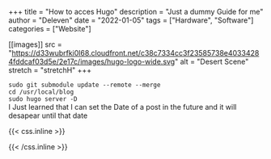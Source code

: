 +++
title = "How to acces Hugo"
description = "Just a dummy Guide for me"
author = "Deleven"
date = "2022-01-05"
tags = ["Hardware", "Software"]
categories = ["Website"]

[[images]]
src = "https://d33wubrfki0l68.cloudfront.net/c38c7334cc3f23585738e40334284fddcaf03d5e/2e17c/images/hugo-logo-wide.svg"
alt = "Desert Scene"
stretch = "stretchH"
+++

<!-- ----------------------------------- -->

<!-- ---------- Text Snippet ----------- -->

<!-- ----------------------------------- -->


`sudo git submodule update --remote --merge`  
`cd /usr/local/blog`  
`sudo hugo server -D`  
I Just learned that I can set the Date of a post in the future and it will desapear until that date
<!--more-->

<!-- ################################### -->

<!-- ######## Full Blog Text ########### -->



<!-- ################################### -->

<!-- +++++++++++++++++++++++++++++++++++ -->

<!-- ++++++++++ CSS-Styling ++++++++++++ -->

<!-- +++++++++++++++++++++++++++++++++++ -->

{{< css.inline >}}

<style>
.emojify {
 font-family: Apple Color Emoji,Segoe UI Emoji,NotoColorEmoji,Segoe UI Symbol,Android Emoji,EmojiSymbols;
 font-size: 2rem;
 vertical-align: middle;
}
@media screen and (max-width:650px) {
    .nowrap {
 display: block;
 margin: 25px 0;
}
}
</style>

{{< /css.inline >}}
